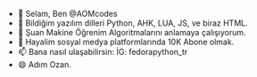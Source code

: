 - 👋 Selam, Ben @AOMcodes
- 👀 Bildiğim yazılım dilleri Python, AHK, LUA, JS, ve biraz HTML.
- 🌱 Şuan Makine Öğrenim Algoritmalarını anlamaya çalışıyorum.
- 💞️ Hayalim sosyal medya platformlarında 10K Abone olmak.
- 📫 Bana nasıl ulaşabilirsin: İG: fedorapython_tr
- 😄 Adım Ozan.

<!---
AOMcodes/AOMcodes is a ✨ special ✨ repository because its `README.md` (this file) appears on your GitHub profile.
You can click the Preview link to take a look at your changes.
--->
